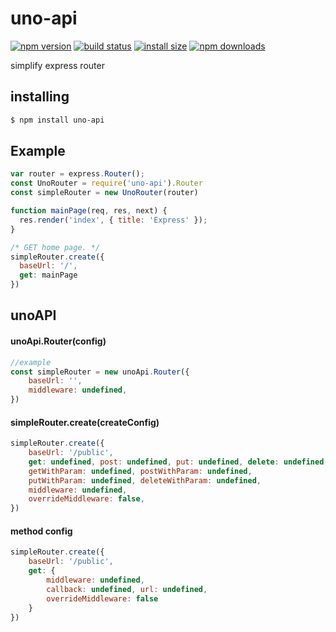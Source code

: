 # uno-api

[![npm version](https://img.shields.io/npm/v/uno-api.svg?style=flat-square)](https://www.npmjs.org/package/uno-api)
[![build status](https://img.shields.io/travis/chornos13/uno-api.svg?style=flat-square)](https://travis-ci.org/chornos13/uno-api)
[![install size](https://packagephobia.now.sh/badge?p=uno-api)](https://packagephobia.now.sh/result?p=uno-api)
[![npm downloads](https://img.shields.io/npm/dm/uno-api.svg?style=flat-square)](http://npm-stat.com/charts.html?package=uno-api)

simplify express router


## installing

```bash
$ npm install uno-api
```

## Example
```js
var router = express.Router();
const UnoRouter = require('uno-api').Router
const simpleRouter = new UnoRouter(router)

function mainPage(req, res, next) {
  res.render('index', { title: 'Express' });
}

/* GET home page. */
simpleRouter.create({
  baseUrl: '/',
  get: mainPage
})
```


## unoAPI


#### unoApi.Router(config)

```js
//example
const simpleRouter = new unoApi.Router({
	baseUrl: '',
	middleware: undefined,
})
```

#### simpleRouter.create(createConfig)

```js
simpleRouter.create({
	baseUrl: '/public',
	get: undefined, post: undefined, put: undefined, delete: undefined,
	getWithParam: undefined, postWithParam: undefined,
	putWithParam: undefined, deleteWithParam: undefined,
	middleware: undefined,
	overrideMiddleware: false,
})
```


#### method config

```js
simpleRouter.create({
	baseUrl: '/public',
	get: {
		middleware: undefined,
		callback: undefined, url: undefined,
		overrideMiddleware: false
	}
})
```
